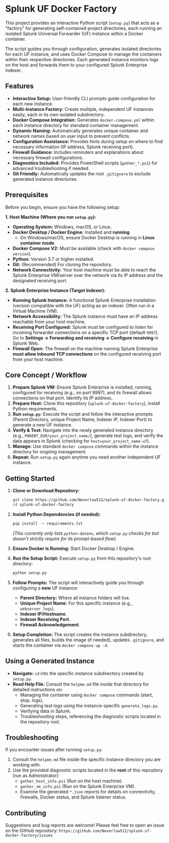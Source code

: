 # Splunk UF Docker Factory

This project provides an interactive Python script (`setup.py`) that acts as a "factory" for generating self-contained project directories, each running an isolated Splunk Universal Forwarder (UF) instance within a Docker container.

The script guides you through configuration, generates isolated directories for each UF instance, and uses Docker Compose to manage the containers within their respective directories. Each generated instance monitors logs on the host and forwards them to your configured Splunk Enterprise indexer.

## Features

*   **Interactive Setup:** User-friendly CLI prompts guide configuration for each new instance.
*   **Multi-Instance Factory:** Create multiple, independent UF instances easily, each in its own isolated subdirectory.
*   **Docker Compose Integration:** Generates `docker-compose.yml` within each instance directory for standard container management.
*   **Dynamic Naming:** Automatically generates unique container and network names based on user input to prevent conflicts.
*   **Configuration Assistance:** Provides hints during setup on where to find necessary information (IP address, Splunk receiving port).
*   **Firewall Guidance:** Includes reminders and explanations about necessary firewall configurations.
*   **Diagnostics Included:** Provides PowerShell scripts (`gather_*.ps1`) for advanced troubleshooting if needed.
*   **Git Friendly:** Automatically updates the root `.gitignore` to exclude generated instance directories.

## Prerequisites

Before you begin, ensure you have the following setup:

**1. Host Machine (Where you run `setup.py`):**

*   **Operating System:** Windows, macOS, or Linux.
*   **Docker Desktop / Docker Engine:** Installed and **running**.
    *   On Windows/macOS, ensure Docker Desktop is running in **Linux container mode**.
*   **Docker Compose V2:** Must be available (check with `docker compose version`).
*   **Python:** Version 3.7 or higher installed.
*   **Git:** (Recommended) For cloning the repository.
*   **Network Connectivity:** Your host machine must be able to reach the Splunk Enterprise VM/server over the network via its IP address and the designated receiving port.

**2. Splunk Enterprise Instance (Target Indexer):**

*   **Running Splunk Instance:** A functional Splunk Enterprise installation (version compatible with the UF) acting as an indexer. Often run in a Virtual Machine (VM).
*   **Network Accessibility:** The Splunk instance must have an IP address reachable from your host machine.
*   **Receiving Port Configured:** Splunk must be configured to listen for incoming forwarder connections on a specific TCP port (default `9997`). Go to **Settings -> Forwarding and receiving -> Configure receiving** in Splunk Web.
*   **Firewall Open:** The firewall on the machine running Splunk Enterprise **must allow inbound TCP connections** on the configured receiving port from your host machine.

## Core Concept / Workflow

1.  **Prepare Splunk VM:** Ensure Splunk Enterprise is installed, running, configured for receiving (e.g., on port 9997), and its firewall allows connections on that port. Identify its IP address.
2.  **Prepare Host:** Clone this repository (`splunk-uf-docker-factory`), install Python requirements.
3.  **Run `setup.py`:** Execute the script and follow the interactive prompts (Parent Directory, unique Project Name, Indexer IP, Indexer Port) to generate a new UF instance.
4.  **Verify & Test:** Navigate into the newly generated instance directory (e.g., `PARENT_DIR/your_project_name/`), generate test logs, and verify the data appears in Splunk (checking for `host=your_project_name-uf`).
5.  **Manage:** Use standard `docker compose` commands within the instance directory for ongoing management.
6.  **Repeat:** Run `setup.py` again anytime you need another independent UF instance.

## Getting Started

1.  **Clone or Download Repository:**
    ```bash
    git clone https://github.com/Neverlow512/splunk-uf-docker-factory.git
    cd splunk-uf-docker-factory
    ```

2.  **Install Python Dependencies (if needed):**
    ```bash
    pip install -r requirements.txt
    ```
    *(This currently only lists `python-dotenv`, which `setup.py` checks for but doesn't strictly require for its prompt-based flow).*

3.  **Ensure Docker is Running:** Start Docker Desktop / Engine.

4.  **Run the Setup Script:** Execute `setup.py` from this repository's root directory:
    ```bash
    python setup.py
    ```

5.  **Follow Prompts:** The script will interactively guide you through configuring a **new** UF instance:
    *   **Parent Directory:** Where all instance folders will live.
    *   **Unique Project Name:** For this specific instance (e.g., `webserver_logs`).
    *   **Indexer IP/Hostname**.
    *   **Indexer Receiving Port**.
    *   **Firewall Acknowledgement**.

6.  **Setup Completion:** The script creates the instance subdirectory, generates all files, builds the image (if needed), updates `.gitignore`, and starts the container via `docker compose up -d`.

## Using a Generated Instance

*   **Navigate:** `cd` into the specific instance subdirectory created by `setup.py`.
*   **Read Help File:** Consult the `helpme.md` file inside that directory for detailed instructions on:
    *   Managing the container using `docker compose` commands (start, stop, logs).
    *   Generating test logs using the instance-specific `generate_logs.py`.
    *   Verifying data in Splunk.
    *   Troubleshooting steps, referencing the diagnostic scripts located in the repository root.

## Troubleshooting

If you encounter issues after running `setup.py`:

1.  Consult the `helpme.md` file inside the specific instance directory you are working with.
2.  Use the provided diagnostic scripts located in the **root** of this repository (run as Administrator):
    *   `gather_host_info.ps1` (Run on the host machine).
    *   `gather_vm_info.ps1` (Run on the Splunk Enterprise VM).
    *   Examine the generated `*.json` reports for details on connectivity, firewalls, Docker status, and Splunk listener status.

## Contributing

Suggestions and bug reports are welcome! Please feel free to open an issue on the GitHub repository: `https://github.com/Neverlow512/splunk-uf-docker-factory/issues`
